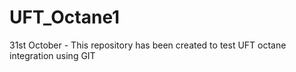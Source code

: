 # UFT_Octane1
31st October -  This repository has been created to test UFT octane integration using GIT
